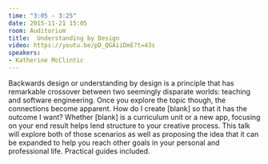 ```yaml
---
time: "3:05 - 3:25"
date: 2015-11-21 15:05
room: Auditorium
title:  Understanding by Design
video: https://youtu.be/pD_QGAiiDmE?t=43s
speakers:
- Katherine McClintic
---
```


Backwards design or understanding by design is a principle that has remarkable crossover between two seemingly disparate worlds: teaching and software engineering.  Once you explore the topic though, the connections become apparent.  How do I create [blank] so that it has the outcome I want?  Whether [blank] is a curriculum unit or a new app, focusing on your end result helps lend structure to your creative process.  This talk will explore both of those scenarios as well as proposing the idea that it can be expanded to help you reach other goals in your personal and professional life. Practical guides included.